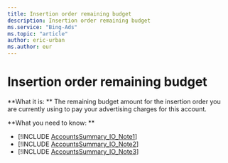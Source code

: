 ```yaml
---
title: Insertion order remaining budget
description: Insertion order remaining budget
ms.service: "Bing-Ads"
ms.topic: "article"
author: eric-urban
ms.author: eur
---
```


# Insertion order remaining budget

**What it is: **    The remaining budget amount for the insertion order you are currently using to pay your advertising charges for this account.

**What you need to know: **

- [!INCLUDE [AccountsSummary_IO_Note1](../includes/AccountsSummary_IO_Note1.md)]
- [!INCLUDE [AccountsSummary_IO_Note2](../includes/AccountsSummary_IO_Note2.md)]
- [!INCLUDE [AccountsSummary_IO_Note3](../includes/AccountsSummary_IO_Note3.md)]


